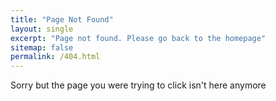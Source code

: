 ```yaml
---
title: "Page Not Found"
layout: single
excerpt: "Page not found. Please go back to the homepage"
sitemap: false
permalink: /404.html
---
```


Sorry but the page you were trying to click isn't here anymore 

<script type="text/javascript">
  var GOOG_FIXURL_LANG = 'en';
  var GOOG_FIXURL_SITE = '{{ site.url }}'
</script>
<script type="text/javascript"
  src="//linkhelp.clients.google.com/tbproxy/lh/wm/fixurl.js">
</script>
